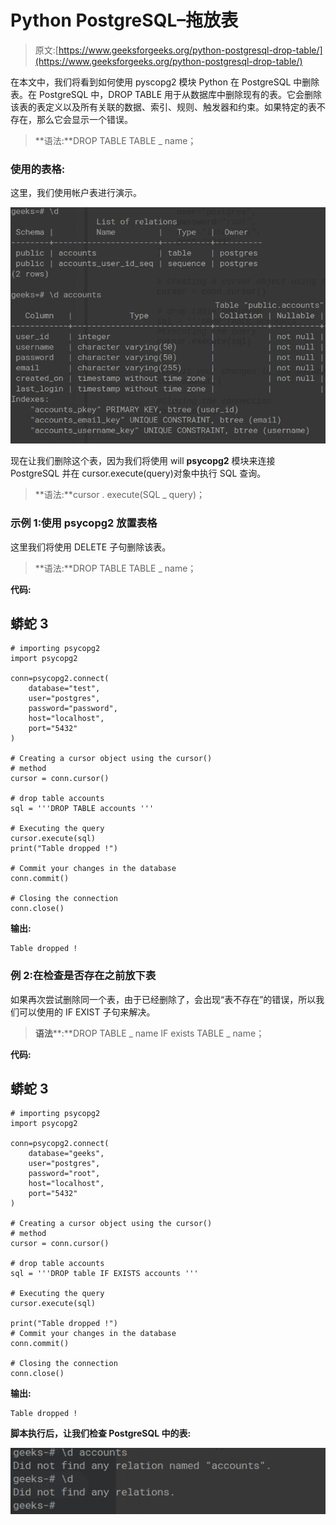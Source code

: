# Python PostgreSQL–拖放表

> 原文:[https://www.geeksforgeeks.org/python-postgresql-drop-table/](https://www.geeksforgeeks.org/python-postgresql-drop-table/)

在本文中，我们将看到如何使用 pyscopg2 模块 Python 在 PostgreSQL 中删除表。在 PostgreSQL 中，DROP TABLE 用于从数据库中删除现有的表。它会删除该表的表定义以及所有关联的数据、索引、规则、触发器和约束。如果特定的表不存在，那么它会显示一个错误。

> **语法:**DROP TABLE TABLE _ name；

### 使用的表格:

这里，我们使用帐户表进行演示。

![](img/6d7f3a9d17eb7dd66e94ed2998c65048.png)

现在让我们删除这个表，因为我们将使用 will **psycopg2** 模块来连接 PostgreSQL 并在 cursor.execute(query)对象中执行 SQL 查询。

> **语法:**cursor . execute(SQL _ query)；

### **示例 1:使用 psycopg2** 放置表格

这里我们将使用 DELETE 子句删除该表。

> **语法:**DROP TABLE TABLE _ name；

**代码:**

## 蟒蛇 3

```
# importing psycopg2
import psycopg2

conn=psycopg2.connect(
    database="test",
    user="postgres",
    password="password",
    host="localhost",
    port="5432"
)

# Creating a cursor object using the cursor() 
# method
cursor = conn.cursor()

# drop table accounts
sql = '''DROP TABLE accounts '''

# Executing the query
cursor.execute(sql)
print("Table dropped !")

# Commit your changes in the database
conn.commit()

# Closing the connection
conn.close()
```

**输出:**

```
Table dropped !
```

### **例 2:在**检查**是否存在**之前放下表

如果再次尝试删除同一个表，由于已经删除了，会出现“表不存在”的错误，所以我们可以使用的 IF EXIST 子句来解决。

> **语法****:**DROP TABLE _ name IF exists TABLE _ name；

**代码:**

## 蟒蛇 3

```
# importing psycopg2
import psycopg2

conn=psycopg2.connect(
    database="geeks",
    user="postgres",
    password="root",
    host="localhost",
    port="5432"
)

# Creating a cursor object using the cursor()
# method
cursor = conn.cursor()

# drop table accounts
sql = '''DROP table IF EXISTS accounts '''

# Executing the query
cursor.execute(sql)

print("Table dropped !")
# Commit your changes in the database
conn.commit()

# Closing the connection
conn.close()
```

**输出:**

```
Table dropped !
```

**脚本执行后，让我们检查 PostgreSQL 中的表:**

![](img/0f9581b1fba876cba06b5e34e4af9dfc.png)